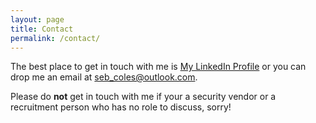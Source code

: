 ```yaml
---
layout: page
title: Contact
permalink: /contact/
---
```


The best place to get in touch with me is [My LinkedIn Profile](https://www.linkedin.com/in/sebastiancoles/) or you can drop me an email at [seb_coles@outlook.com](mailto:seb_coles@outlook.com).

Please do <b>not</b> get in touch with me if your a security vendor or a recruitment person who has no role to discuss, sorry!
